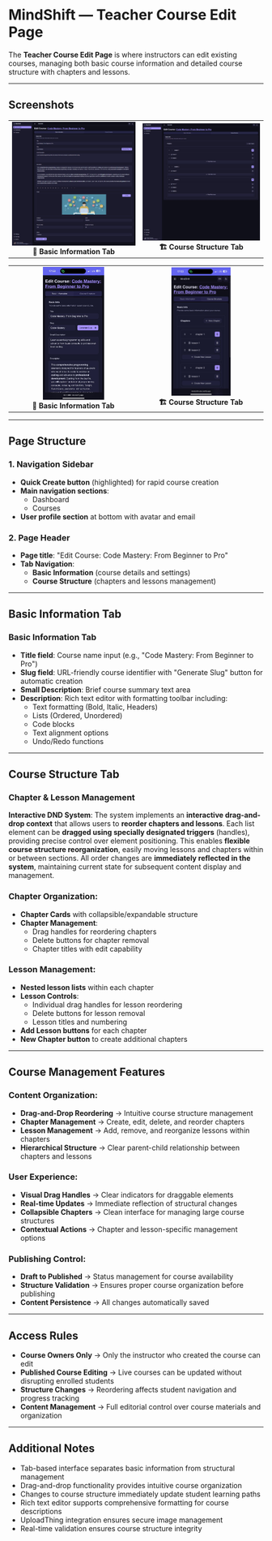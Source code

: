 # MindShift — Teacher Course Edit Page

The **Teacher Course Edit Page** is where instructors can edit existing courses, managing both basic course information and detailed course structure with chapters and lessons.

---

## Screenshots

<table>
  <tr>
    <td align="center">
      <img src="../images/teacher-course-edit-page-1.png" width="100%"/><br/>
      <strong>📝 Basic Information Tab</strong>
    </td>
    <td align="center">
      <img src="../images/teacher-course-edit-page-2.png" width="100%"/><br/>
      <strong>🏗️ Course Structure Tab</strong>
    </td>
  </tr>
</table>

<table>
  <tr>
    <td align="center">
      <img src="../images/teacher-course-edit-page-mobile1.jpg" width="50%"/><br/>
      <strong>📝 Basic Information Tab</strong>
    </td>
    <td align="center">
      <img src="../images/teacher-course-edit-page-mobile2.jpg" width="50%"/><br/>
      <strong>🏗️ Course Structure Tab</strong>
    </td>
  </tr>
</table>

---

## Page Structure

### 1. Navigation Sidebar
- **Quick Create button** (highlighted) for rapid course creation
- **Main navigation sections**:
  - Dashboard
  - Courses
- **User profile section** at bottom with avatar and email

### 2. Page Header
- **Page title**: "Edit Course: Code Mastery: From Beginner to Pro"
- **Tab Navigation**: 
  - **Basic Information** (course details and settings)
  - **Course Structure** (chapters and lessons management)

---

## Basic Information Tab

### Basic Information Tab
- **Title field**: Course name input (e.g., "Code Mastery: From Beginner to Pro")
- **Slug field**: URL-friendly course identifier with "Generate Slug" button for automatic creation
- **Small Description**: Brief course summary text area
- **Description**: Rich text editor with formatting toolbar including:
  - Text formatting (Bold, Italic, Headers)
  - Lists (Ordered, Unordered)
  - Code blocks
  - Text alignment options
  - Undo/Redo functions

---

## Course Structure Tab

### Chapter & Lesson Management
**Interactive DND System**: The system implements an **interactive drag-and-drop context** that allows users to **reorder chapters and lessons**. Each list element can be **dragged using specially designated triggers** (handles), providing precise control over element positioning. This enables **flexible course structure reorganization**, easily moving lessons and chapters within or between sections. All order changes are **immediately reflected in the system**, maintaining current state for subsequent content display and management.

### Chapter Organization:
- **Chapter Cards** with collapsible/expandable structure
- **Chapter Management**:
  - Drag handles for reordering chapters
  - Delete buttons for chapter removal
  - Chapter titles with edit capability

### Lesson Management:
- **Nested lesson lists** within each chapter
- **Lesson Controls**:
  - Individual drag handles for lesson reordering
  - Delete buttons for lesson removal
  - Lesson titles and numbering
- **Add Lesson buttons** for each chapter
- **New Chapter button** to create additional chapters


---

## Course Management Features

### Content Organization:
- **Drag-and-Drop Reordering** → Intuitive course structure management
- **Chapter Management** → Create, edit, delete, and reorder chapters
- **Lesson Management** → Add, remove, and reorganize lessons within chapters
- **Hierarchical Structure** → Clear parent-child relationship between chapters and lessons

### User Experience:
- **Visual Drag Handles** → Clear indicators for draggable elements
- **Real-time Updates** → Immediate reflection of structural changes
- **Collapsible Chapters** → Clean interface for managing large course structures
- **Contextual Actions** → Chapter and lesson-specific management options

### Publishing Control:
- **Draft to Published** → Status management for course availability
- **Structure Validation** → Ensures proper course organization before publishing
- **Content Persistence** → All changes automatically saved

---

## Access Rules

- **Course Owners Only** → Only the instructor who created the course can edit
- **Published Course Editing** → Live courses can be updated without disrupting enrolled students
- **Structure Changes** → Reordering affects student navigation and progress tracking
- **Content Management** → Full editorial control over course materials and organization

---

## Additional Notes

- Tab-based interface separates basic information from structural management
- Drag-and-drop functionality provides intuitive course organization
- Changes to course structure immediately update student learning paths
- Rich text editor supports comprehensive formatting for course descriptions
- UploadThing integration ensures secure image management
- Real-time validation ensures course structure integrity